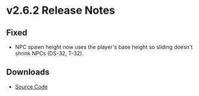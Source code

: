 # v2.6.2 Release Notes

## Fixed
- NPC spawn height now uses the player's base height so sliding doesn't shrink NPCs (DS-32, T-32).

## Downloads
- [Source Code](https://github.com/example/mario-demo/archive/refs/tags/v2.6.2.zip)
